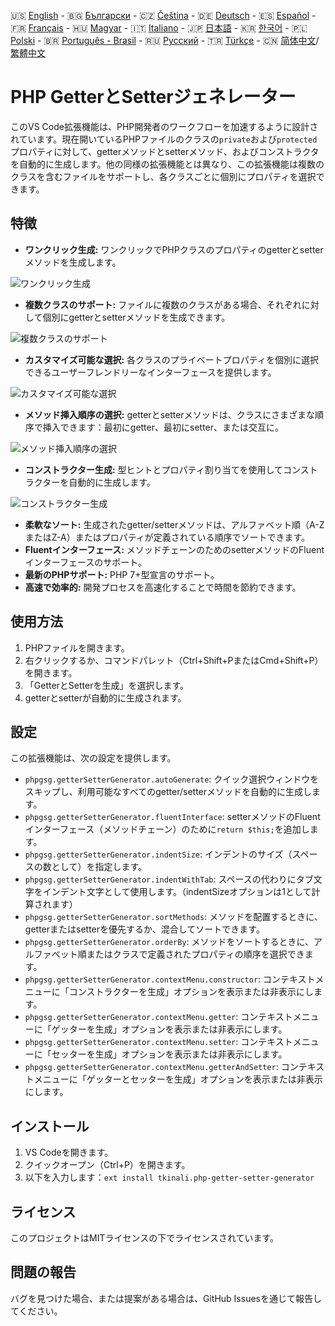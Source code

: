 🇺🇸 [English](./README.md) - 🇧🇬 [Български](./README_BG.md) - 🇨🇿 [Čeština](./README_CS.md) - 🇩🇪 [Deutsch](./README_DE.md) - 🇪🇸 [Español](./README_ES.md) - 🇫🇷 [Français](./README_FR.md) - 🇭🇺 [Magyar](./README_HU.md) - 🇮🇹 [Italiano](./README_IT.md) - 🇯🇵 [日本語](./README_JA.md) - 🇰🇷 [한국어](./README_KO.md) - 🇵🇱 [Polski](./README_PL.md) - 🇧🇷 [Português - Brasil](./README_PT-BR.md) - 🇷🇺 [Русский](./README_RU.md) - 🇹🇷 [Türkçe](./README_TR.md) - 🇨🇳 [简体中文](./README_ZH-CN.md)/[繁體中文](./README_ZH-TW.md)

# PHP GetterとSetterジェネレーター

このVS Code拡張機能は、PHP開発者のワークフローを加速するように設計されています。現在開いているPHPファイルのクラスの`private`および`protected`プロパティに対して、getterメソッドとsetterメソッド、およびコンストラクタを自動的に生成します。他の同様の拡張機能とは異なり、この拡張機能は複数のクラスを含むファイルをサポートし、各クラスごとに個別にプロパティを選択できます。

## 特徴

- **ワンクリック生成:** ワンクリックでPHPクラスのプロパティのgetterとsetterメソッドを生成します。

![ワンクリック生成](images/one-click.gif "ワンクリック生成")

- **複数クラスのサポート:** ファイルに複数のクラスがある場合、それぞれに対して個別にgetterとsetterメソッドを生成できます。

![複数クラスのサポート](images/multi-class.gif "複数クラスのサポート")

- **カスタマイズ可能な選択:** 各クラスのプライベートプロパティを個別に選択できるユーザーフレンドリーなインターフェースを提供します。

![カスタマイズ可能な選択](images/property-select.gif "カスタマイズ可能な選択")

- **メソッド挿入順序の選択:** getterとsetterメソッドは、クラスにさまざまな順序で挿入できます：最初にgetter、最初にsetter、または交互に。

![メソッド挿入順序の選択](images/flexible-sort.gif "メソッド挿入順序の選択")

- **コンストラクター生成:** 型ヒントとプロパティ割り当てを使用してコンストラクターを自動的に生成します。

![コンストラクター生成](images/constructor.gif "コンストラクター生成")

- **柔軟なソート:** 生成されたgetter/setterメソッドは、アルファベット順（A-ZまたはZ-A）またはプロパティが定義されている順序でソートできます。
- **Fluentインターフェース:** メソッドチェーンのためのsetterメソッドのFluentインターフェースのサポート。
- **最新のPHPサポート:** PHP 7+型宣言のサポート。
- **高速で効率的:** 開発プロセスを高速化することで時間を節約できます。

## 使用方法

1. PHPファイルを開きます。
2. 右クリックするか、コマンドパレット（Ctrl+Shift+PまたはCmd+Shift+P）を開きます。
3. 「GetterとSetterを生成」を選択します。
4. getterとsetterが自動的に生成されます。

## 設定

この拡張機能は、次の設定を提供します。

- `phpgsg.getterSetterGenerator.autoGenerate`: クイック選択ウィンドウをスキップし、利用可能なすべてのgetter/setterメソッドを自動的に生成します。
- `phpgsg.getterSetterGenerator.fluentInterface`: setterメソッドのFluentインターフェース（メソッドチェーン）のために`return $this;`を追加します。
- `phpgsg.getterSetterGenerator.indentSize`: インデントのサイズ（スペースの数として）を指定します。
- `phpgsg.getterSetterGenerator.indentWithTab`: スペースの代わりにタブ文字をインデント文字として使用します。（indentSizeオプションは1として計算されます）
- `phpgsg.getterSetterGenerator.sortMethods`: メソッドを配置するときに、getterまたはsetterを優先するか、混合してソートできます。
- `phpgsg.getterSetterGenerator.orderBy`: メソッドをソートするときに、アルファベット順またはクラスで定義されたプロパティの順序を選択できます。
- `phpgsg.getterSetterGenerator.contextMenu.constructor`: コンテキストメニューに「コンストラクターを生成」オプションを表示または非表示にします。
- `phpgsg.getterSetterGenerator.contextMenu.getter`: コンテキストメニューに「ゲッターを生成」オプションを表示または非表示にします。
- `phpgsg.getterSetterGenerator.contextMenu.setter`: コンテキストメニューに「セッターを生成」オプションを表示または非表示にします。
- `phpgsg.getterSetterGenerator.contextMenu.getterAndSetter`: コンテキストメニューに「ゲッターとセッターを生成」オプションを表示または非表示にします。

## インストール

1. VS Codeを開きます。
2. クイックオープン（Ctrl+P）を開きます。
3. 以下を入力します：`ext install tkinali.php-getter-setter-generator`

## ライセンス

このプロジェクトはMITライセンスの下でライセンスされています。

## 問題の報告

バグを見つけた場合、または提案がある場合は、GitHub Issuesを通じて報告してください。